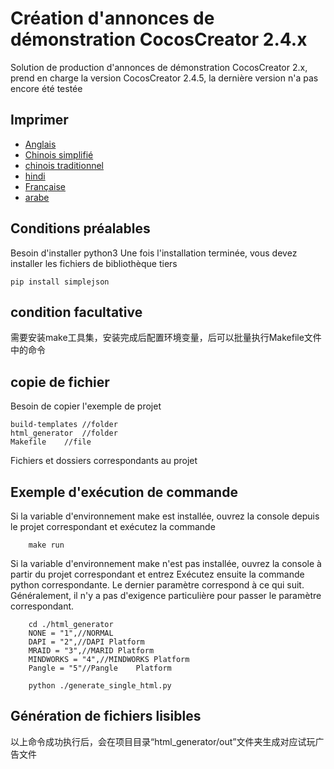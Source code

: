 # Création d'annonces de démonstration CocosCreator 2.4.x

Solution de production d'annonces de démonstration CocosCreator 2.x, prend en charge la version CocosCreator 2.4.5, la dernière version n'a pas encore été testée

## Imprimer

-   [Anglais](README.en.md)
-   [Chinois simplifié](README.zh-CN.md)
-   [chinois traditionnel](README.zh-TW.md)
-   [hindi](README.hi.md)
-   [Française](README.fr.md)
-   [arabe](README.ar.md)

## Conditions préalables

Besoin d'installer python3
Une fois l'installation terminée, vous devez installer les fichiers de bibliothèque tiers

```shell
pip install simplejson

```

## condition facultative

需要安装make工具集，安装完成后配置环境变量，后可以批量执行Makefile文件中的命令

## copie de fichier

Besoin de copier l'exemple de projet

```shell
build-templates //folder
html_generator  //folder
Makefile    //file
```

Fichiers et dossiers correspondants au projet

## Exemple d'exécution de commande

Si la variable d'environnement make est installée, ouvrez la console depuis le projet correspondant et exécutez la commande

```shell
    make run
```

Si la variable d'environnement make n'est pas installée, ouvrez la console à partir du projet correspondant et entrez
Exécutez ensuite la commande python correspondante. Le dernier paramètre correspond à ce qui suit. Généralement, il n'y a pas d'exigence particulière pour passer le paramètre correspondant.

```shell
    cd ./html_generator
    NONE = "1",//NORMAL 
    DAPI = "2",//DAPI Platform
    MRAID = "3",//MARID Platform
    MINDWORKS = "4",//MINDWORKS Platform
    Pangle = "5"//Pangle    Platform
```

```shell
    python ./generate_single_html.py
```

## Génération de fichiers lisibles

以上命令成功执行后，会在项目目录“html_generator/out”文件夹生成对应试玩广告文件
